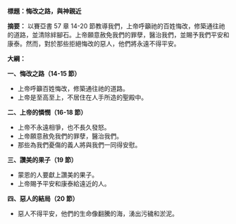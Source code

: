 **標題：悔改之路，與神親近**

**摘要：**
以賽亞書 57 章 14-20 節教導我們，上帝呼籲祂的百姓悔改，修築通往祂的道路，並清除絆腳石。上帝願意赦免我們的罪孽，醫治我們，並賜予我們平安和康泰。然而，對於那些拒絕悔改的惡人，他們將永遠不得平安。

**大綱：**

**一、悔改之路（14-15 節）**
* 上帝呼籲百姓悔改，修築通往祂的道路。
* 上帝是至高至上，不居住在人手所造的聖殿中。

**二、上帝的憐憫（16-18 節）**
* 上帝不永遠相爭，也不長久發怒。
* 上帝願意赦免我們的罪孽，醫治我們。
* 那些為我們憂傷的義人將與我們一同得安慰。

**三、讚美的果子（19 節）**
* 蒙恩的人要獻上讚美的果子。
* 上帝賜予平安和康泰給遠近的人。

**四、惡人的結局（20 節）**
* 惡人不得平安，他們的生命像翻騰的海，湧出污穢和淤泥。